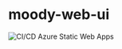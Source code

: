# moody-web-ui

![CI/CD Azure Static Web Apps](https://github.com/lets-do-it-pl/moody-web-ui/workflows/CI/CD%20Azure%20Static%20Web%20Apps/badge.svg)
